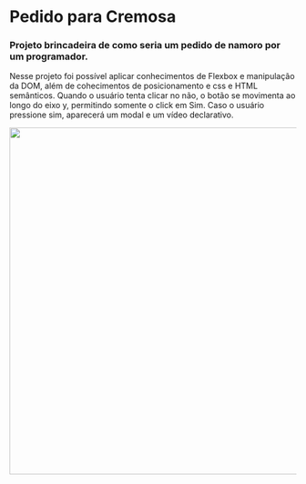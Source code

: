 # Pedido para Cremosa
### Projeto brincadeira de como seria um pedido de namoro por um programador.
Nesse projeto foi possível aplicar conhecimentos de Flexbox e manipulação da DOM, além de cohecimentos de posicionamento e css e HTML semânticos.
Quando o usuário tenta clicar no não, o botão se movimenta ao longo do eixo y, permitindo somente o click em Sim. Caso o usuário pressione sim, aparecerá um modal e um vídeo declarativo.
<p align="center">
  <img width="850" height="610" src="https://user-images.githubusercontent.com/65791228/208278325-2b5d5e36-ff90-45a0-8b81-911f0d984b6c.png">
</p>
